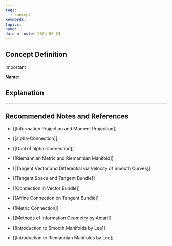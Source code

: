 ```yaml
---
tags:
  - concept
keywords: 
topics: 
name: 
date of note: 2024-06-24
---
```


## Concept Definition

>[!important]
>**Name**: 



## Explanation





-----------
##  Recommended Notes and References


- [[Information Projection and Moment Projection]]
- [[alpha-Connection]]
- [[Dual of alpha-Connection]]

- [[Riemannian Metric and Riemannian Manifold]]

- [[Tangent Vector and Differential via Velocity of Smooth Curves]]
- [[Tangent Space and Tangent Bundle]]

- [[Connection in Vector Bundle]]
- [[Affine Connection on Tangent Bundle]]


- [[Metric Connection]]




- [[Methods of Information Geometry by Amari]]
- [[Introduction to Smooth Manifolds by Lee]]
- [[Introduction to Riemannian Manifolds by Lee]]
